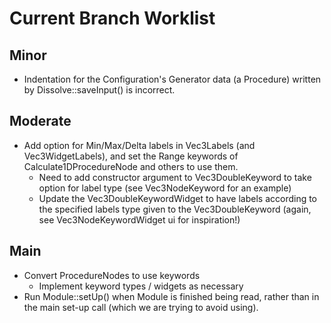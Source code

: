# Current Branch Worklist

## Minor 
- Indentation for the Configuration's Generator data (a Procedure) written by Dissolve::saveInput() is incorrect.

## Moderate
- Add option for Min/Max/Delta labels in Vec3Labels (and Vec3WidgetLabels), and set the Range keywords of Calculate1DProcedureNode and others to use them.
  - Need to add constructor argument to Vec3DoubleKeyword to take option for label type (see Vec3NodeKeyword for an example)
  - Update the Vec3DoubleKeywordWidget to have labels according to the specified labels type given to the Vec3DoubleKeyword (again, see Vec3NodeKeywordWidget ui for inspiration!)

## Main
- Convert ProcedureNodes to use keywords
  - Implement keyword types / widgets as necessary
- Run Module::setUp() when Module is finished being read, rather than in the main set-up call (which we are trying to avoid using).
